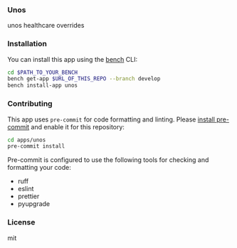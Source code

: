 ### Unos

unos healthcare overrides

### Installation

You can install this app using the [bench](https://github.com/frappe/bench) CLI:

```bash
cd $PATH_TO_YOUR_BENCH
bench get-app $URL_OF_THIS_REPO --branch develop
bench install-app unos
```

### Contributing

This app uses `pre-commit` for code formatting and linting. Please [install pre-commit](https://pre-commit.com/#installation) and enable it for this repository:

```bash
cd apps/unos
pre-commit install
```

Pre-commit is configured to use the following tools for checking and formatting your code:

- ruff
- eslint
- prettier
- pyupgrade

### License

mit
